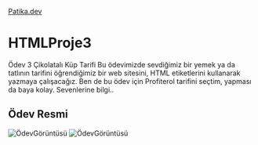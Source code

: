 [Patika.dev](https://app.patika.dev/nurss)
# HTMLProje3
Ödev 3
Çikolatalı Küp Tarifi
Bu ödevimizde sevdiğimiz bir yemek ya da tatlının tarifini öğrendiğimiz bir web sitesini, HTML etiketlerini kullanarak yazmaya çalışacağız. 
Ben de bu ödev için Profiterol tarifini seçtim, yapması da baya kolay. Sevenlerine bilgi..

## Ödev Resmi
![ÖdevGörüntüsü](image/image1.png)
![ÖdevGörüntüsü](image/image2.png)
